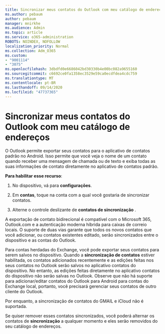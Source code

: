 ```yaml
---
title: Sincronizar meus contatos do Outlook com meu catálogo de endereços
ms.author: pebaum
author: pebaum
manager: mnirkhe
ms.audience: Admin
ms.topic: article
ms.service: o365-administration
ROBOTS: NOINDEX, NOFOLLOW
localization_priority: Normal
ms.collection: Adm_O365
ms.custom:
- "9001114"
- "3075"
ms.openlocfilehash: 3dbdfd0e6686042bd30330b4e00bc082a9655160
ms.sourcegitcommit: c6692ce0fa1358ec3529e59ca0ecdfdea4cdc759
ms.translationtype: MT
ms.contentlocale: pt-BR
ms.lasthandoff: 09/14/2020
ms.locfileid: "47737365"
---
```

# <a name="sync-my-outlook-contacts-to-my-address-book"></a>Sincronizar meus contatos do Outlook com meu catálogo de endereços

O Outlook permite exportar seus contatos para o aplicativo de contatos padrão no Android. Isso permite que você veja o nome de um contato quando receber uma mensagem de chamada ou de texto e exiba todas as suas informações de contato diretamente no aplicativo de contatos padrão.
 
**Para habilitar esse recurso**:
 
1. No dispositivo, vá para **configurações**.

2. Em **contas**, toque na conta com a qual você gostaria de sincronizar contatos.

3. Alterne o controle deslizante de **contatos de sincronização** .
 
A exportação de contato bidirecional é compatível com o Microsoft 365, Outlook.com e a autenticação moderna híbrida para caixas de correio locais. O suporte de duas vias garante que todos os novos contatos que você adicionar, ou contatos existentes editado, serão sincronizados entre o dispositivo e as contas do Outlook.
 
Para contas herdadas do Exchange, você pode exportar seus contatos para serem salvos no dispositivo. Quando a **sincronização de contatos** estiver habilitada, os contatos adicionados recentemente e as edições feitas nos seus contatos no Outlook serão salvos no aplicativo contatos do dispositivo. No entanto, as edições feitas diretamente no aplicativo contatos do dispositivo não serão salvas no Outlook. Observe que não há suporte para adicionar/editar contatos do Outlook para Android para contas do Exchange local, portanto, você precisará gerenciar seus contatos de outro cliente do Outlook.
 
Por enquanto, a sincronização de contatos do GMAIL e iCloud não é suportada.
 
Se quiser remover esses contatos sincronizados, você poderá alternar os contatos de **sincronização** a qualquer momento e eles serão removidos do seu catálogo de endereços.
